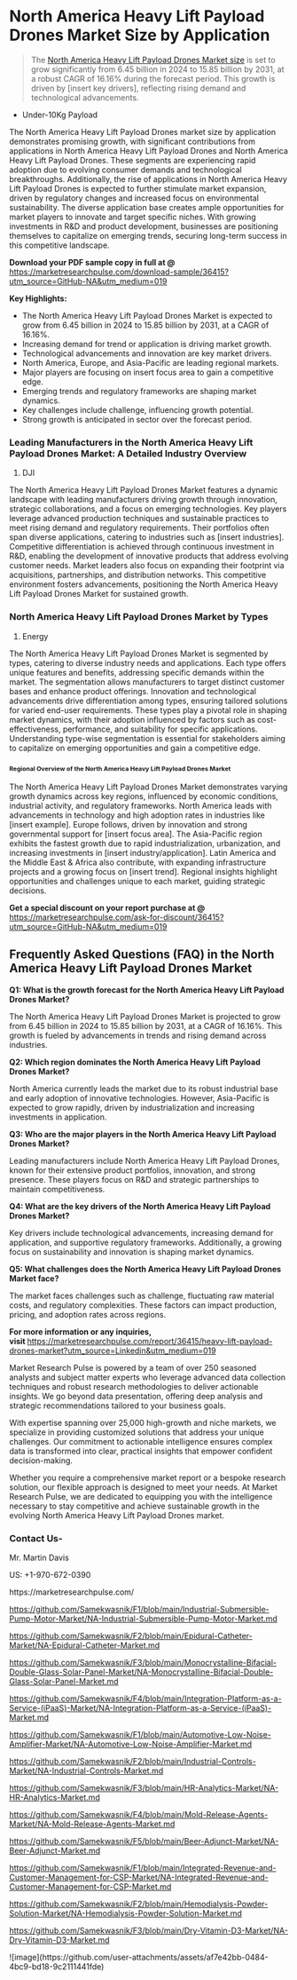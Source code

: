 <h1>North America Heavy Lift Payload Drones Market&nbsp;Size by Application</h1><blockquote><p>The <a href="https://marketresearchpulse.com/download-sample/36415?utm_source=GitHub-NA&amp;utm_medium=019">North America Heavy Lift Payload Drones Market size</a> is set to grow significantly from 6.45 billion in 2024 to 15.85 billion by 2031, at a robust CAGR of 16.16% during the forecast period. This growth is driven by [insert key drivers], reflecting rising demand and technological advancements.</p></blockquote><ul><li>Under-10Kg Payload</li></ul><p>The North America Heavy Lift Payload Drones market size by application demonstrates promising growth, with significant contributions from applications in North America Heavy Lift Payload Drones and North America Heavy Lift Payload Drones. These segments are experiencing rapid adoption due to evolving consumer demands and technological breakthroughs. Additionally, the rise of applications in North America Heavy Lift Payload Drones is expected to further stimulate market expansion, driven by regulatory changes and increased focus on environmental sustainability. The diverse application base creates ample opportunities for market players to innovate and target specific niches. With growing investments in R&D and product development, businesses are positioning themselves to capitalize on emerging trends, securing long-term success in this competitive landscape.</p><p><strong>Download your PDF sample copy in full at @ </strong><a href="https://marketresearchpulse.com/download-sample/36415?utm_source=GitHub-NA&amp;utm_medium=019">https://marketresearchpulse.com/download-sample/36415?utm_source=GitHub-NA&amp;utm_medium=019</a></p><p><strong>Key Highlights: </strong></p><ul><li>The North America Heavy Lift Payload Drones Market is expected to grow from 6.45 billion in 2024 to 15.85 billion by 2031, at a CAGR of 16.16%.</li><li>Increasing demand for trend or application is driving market growth.</li><li>Technological advancements and innovation are key market drivers.</li><li>North America, Europe, and Asia-Pacific are leading regional markets.</li><li>Major players are focusing on insert focus area to gain a competitive edge.</li><li>Emerging trends and regulatory frameworks are shaping market dynamics.</li><li>Key challenges include challenge, influencing growth potential.</li><li>Strong growth is anticipated in sector over the forecast period.</li></ul><h3>Leading Manufacturers in the North America Heavy Lift Payload Drones Market: A Detailed Industry Overview</h3><ol><li>DJI</li></ol><div class="flex max-w-full flex-col flex-grow"><div class="min-h-8 text-message flex w-full flex-col items-end gap-2 whitespace-normal break-words [.text-message+&amp;]:mt-5" dir="auto" data-message-author-role="assistant" data-message-id="fd8432e4-4910-450d-b182-61b7bfb0a01f" data-message-model-slug="gpt-4o"><div class="flex w-full flex-col gap-1 empty:hidden first:pt-[3px]"><div class="markdown prose w-full break-words dark:prose-invert light"><p>The North America Heavy Lift Payload Drones Market features a dynamic landscape with leading manufacturers driving growth through innovation, strategic collaborations, and a focus on emerging technologies. Key players leverage advanced production techniques and sustainable practices to meet rising demand and regulatory requirements. Their portfolios often span diverse applications, catering to industries such as [insert industries]. Competitive differentiation is achieved through continuous investment in R&amp;D, enabling the development of innovative products that address evolving customer needs. Market leaders also focus on expanding their footprint via acquisitions, partnerships, and distribution networks. This competitive environment fosters advancements, positioning the North America Heavy Lift Payload Drones Market for sustained growth.</p></div></div></div></div><h3>North America Heavy Lift Payload Drones Market by Types</h3><ol><li>Energy</li></ol><div class="flex max-w-full flex-col flex-grow"><div class="min-h-8 text-message flex w-full flex-col items-end gap-2 whitespace-normal break-words [.text-message+&amp;]:mt-5" dir="auto" data-message-author-role="assistant" data-message-id="084470be-0bb7-4664-bddf-5156b4f41249" data-message-model-slug="gpt-4o-mini"><div class="flex w-full flex-col gap-1 empty:hidden first:pt-[3px]"><div class="markdown prose w-full break-words dark:prose-invert light"><p>The North America Heavy Lift Payload Drones Market is segmented by types, catering to diverse industry needs and applications. Each type offers unique features and benefits, addressing specific demands within the market. The segmentation allows manufacturers to target distinct customer bases and enhance product offerings. Innovation and technological advancements drive differentiation among types, ensuring tailored solutions for varied end-user requirements. These types play a pivotal role in shaping market dynamics, with their adoption influenced by factors such as cost-effectiveness, performance, and suitability for specific applications. Understanding type-wise segmentation is essential for stakeholders aiming to capitalize on emerging opportunities and gain a competitive edge.</p></div></div></div></div><h3><span style="font-size: 11px;">Regional Overview of the North America Heavy Lift Payload Drones Market</span></h3><div class="flex max-w-full flex-col flex-grow"><div class="min-h-8 text-message flex w-full flex-col items-end gap-2 whitespace-normal break-words [.text-message+&amp;]:mt-5" dir="auto" data-message-author-role="assistant" data-message-id="e9038762-ce64-4e30-91c9-9bd413514231" data-message-model-slug="gpt-4o-mini"><div class="flex w-full flex-col gap-1 empty:hidden first:pt-[3px]"><div class="markdown prose w-full break-words dark:prose-invert light"><p>The North America Heavy Lift Payload Drones Market demonstrates varying growth dynamics across key regions, influenced by economic conditions, industrial activity, and regulatory frameworks. North America leads with advancements in technology and high adoption rates in industries like [insert example]. Europe follows, driven by innovation and strong governmental support for [insert focus area]. The Asia-Pacific region exhibits the fastest growth due to rapid industrialization, urbanization, and increasing investments in [insert industry/application]. Latin America and the Middle East &amp; Africa also contribute, with expanding infrastructure projects and a growing focus on [insert trend]. Regional insights highlight opportunities and challenges unique to each market, guiding strategic decisions.</p></div></div></div></div><p><strong>Get a special discount on your report purchase at @ </strong><a href="https://marketresearchpulse.com/ask-for-discount/36415?utm_source=GitHub-NA&amp;utm_medium=019">https://marketresearchpulse.com/ask-for-discount/36415?utm_source=GitHub-NA&amp;utm_medium=019</a></p><h2>Frequently Asked Questions (FAQ) in the North America Heavy Lift Payload Drones Market</h2><p><strong>Q1: What is the growth forecast for the North America Heavy Lift Payload Drones Market?</strong></p><p>The North America Heavy Lift Payload Drones Market is projected to grow from 6.45 billion in 2024 to 15.85 billion by 2031, at a CAGR of 16.16%. This growth is fueled by advancements in trends and rising demand across industries.</p><p><strong>Q2: Which region dominates the North America Heavy Lift Payload Drones Market?</strong></p><p>North America currently leads the market due to its robust industrial base and early adoption of innovative technologies. However, Asia-Pacific is expected to grow rapidly, driven by industrialization and increasing investments in application.</p><p><strong>Q3: Who are the major players in the North America Heavy Lift Payload Drones Market?</strong></p><p>Leading manufacturers include North America Heavy Lift Payload Drones, known for their extensive product portfolios, innovation, and strong presence. These players focus on R&amp;D and strategic partnerships to maintain competitiveness.</p><p><strong>Q4: What are the key drivers of the North America Heavy Lift Payload Drones Market?</strong></p><p>Key drivers include technological advancements, increasing demand for application, and supportive regulatory frameworks. Additionally, a growing focus on sustainability and innovation is shaping market dynamics.</p><p><strong>Q5: What challenges does the North America Heavy Lift Payload Drones Market face?</strong></p><p>The market faces challenges such as challenge, fluctuating raw material costs, and regulatory complexities. These factors can impact production, pricing, and adoption rates across regions.</p><p><strong>For more information or any inquiries, visit&nbsp;</strong><a href="https://marketresearchpulse.com/report/36415/heavy-lift-payload-drones-market?utm_source=Linkedin&utm_medium=019">https://marketresearchpulse.com/report/36415/heavy-lift-payload-drones-market?utm_source=Linkedin&utm_medium=019</a></p><p>Market Research Pulse is powered by a team of over 250 seasoned analysts and subject matter experts who leverage advanced data collection techniques and robust research methodologies to deliver actionable insights. We go beyond data presentation, offering deep analysis and strategic recommendations tailored to your business goals.</p><p>With expertise spanning over 25,000 high-growth and niche markets, we specialize in providing customized solutions that address your unique challenges. Our commitment to actionable intelligence ensures complex data is transformed into clear, practical insights that empower confident decision-making.</p><p>Whether you require a comprehensive market report or a bespoke research solution, our flexible approach is designed to meet your needs. At Market Research Pulse, we are dedicated to equipping you with the intelligence necessary to stay competitive and achieve sustainable growth in the evolving North America Heavy Lift Payload Drones market.</p><h3><strong>Contact Us-</strong></h3><p>Mr. Martin Davis</p><p>US: +1-970-672-0390</p><p>https://marketresearchpulse.com/</p><p><a href="https://github.com/Samekwasnik/F1/blob/main/Industrial-Submersible-Pump-Motor-Market/NA-Industrial-Submersible-Pump-Motor-Market.md">https://github.com/Samekwasnik/F1/blob/main/Industrial-Submersible-Pump-Motor-Market/NA-Industrial-Submersible-Pump-Motor-Market.md</a></p><p><a href="https://github.com/Samekwasnik/F2/blob/main/Epidural-Catheter-Market/NA-Epidural-Catheter-Market.md">https://github.com/Samekwasnik/F2/blob/main/Epidural-Catheter-Market/NA-Epidural-Catheter-Market.md</a></p><p><a href="https://github.com/Samekwasnik/F3/blob/main/Monocrystalline-Bifacial-Double-Glass-Solar-Panel-Market/NA-Monocrystalline-Bifacial-Double-Glass-Solar-Panel-Market.md">https://github.com/Samekwasnik/F3/blob/main/Monocrystalline-Bifacial-Double-Glass-Solar-Panel-Market/NA-Monocrystalline-Bifacial-Double-Glass-Solar-Panel-Market.md</a></p><p><a href="https://github.com/Samekwasnik/F4/blob/main/Integration-Platform-as-a-Service-(iPaaS)-Market/NA-Integration-Platform-as-a-Service-(iPaaS)-Market.md">https://github.com/Samekwasnik/F4/blob/main/Integration-Platform-as-a-Service-(iPaaS)-Market/NA-Integration-Platform-as-a-Service-(iPaaS)-Market.md</a></p><p><a href="https://github.com/Samekwasnik/F1/blob/main/Automotive-Low-Noise-Amplifier-Market/NA-Automotive-Low-Noise-Amplifier-Market.md">https://github.com/Samekwasnik/F1/blob/main/Automotive-Low-Noise-Amplifier-Market/NA-Automotive-Low-Noise-Amplifier-Market.md</a></p><p><a href="https://github.com/Samekwasnik/F2/blob/main/Industrial-Controls-Market/NA-Industrial-Controls-Market.md">https://github.com/Samekwasnik/F2/blob/main/Industrial-Controls-Market/NA-Industrial-Controls-Market.md</a></p><p><a href="https://github.com/Samekwasnik/F3/blob/main/HR-Analytics-Market/NA-HR-Analytics-Market.md">https://github.com/Samekwasnik/F3/blob/main/HR-Analytics-Market/NA-HR-Analytics-Market.md</a></p><p><a href="https://github.com/Samekwasnik/F4/blob/main/Mold-Release-Agents-Market/NA-Mold-Release-Agents-Market.md">https://github.com/Samekwasnik/F4/blob/main/Mold-Release-Agents-Market/NA-Mold-Release-Agents-Market.md</a></p><p><a href="https://github.com/Samekwasnik/F5/blob/main/Beer-Adjunct-Market/NA-Beer-Adjunct-Market.md">https://github.com/Samekwasnik/F5/blob/main/Beer-Adjunct-Market/NA-Beer-Adjunct-Market.md</a></p><p><a href="https://github.com/Samekwasnik/F1/blob/main/Integrated-Revenue-and-Customer-Management-for-CSP-Market/NA-Integrated-Revenue-and-Customer-Management-for-CSP-Market.md">https://github.com/Samekwasnik/F1/blob/main/Integrated-Revenue-and-Customer-Management-for-CSP-Market/NA-Integrated-Revenue-and-Customer-Management-for-CSP-Market.md</a></p><p><a href="https://github.com/Samekwasnik/F2/blob/main/Hemodialysis-Powder-Solution-Market/NA-Hemodialysis-Powder-Solution-Market.md">https://github.com/Samekwasnik/F2/blob/main/Hemodialysis-Powder-Solution-Market/NA-Hemodialysis-Powder-Solution-Market.md</a></p><p><a href="https://github.com/Samekwasnik/F3/blob/main/Dry-Vitamin-D3-Market/NA-Dry-Vitamin-D3-Market.md">https://github.com/Samekwasnik/F3/blob/main/Dry-Vitamin-D3-Market/NA-Dry-Vitamin-D3-Market.md</a></p>
![image](https://github.com/user-attachments/assets/af7e42bb-0484-4bc9-bd18-9c2111441fde)
